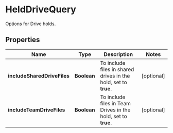 

# HeldDriveQuery

Options for Drive holds.

## Properties

| Name | Type | Description | Notes |
|------------ | ------------- | ------------- | -------------|
|**includeSharedDriveFiles** | **Boolean** | To include files in shared drives in the hold, set to **true**. |  [optional] |
|**includeTeamDriveFiles** | **Boolean** | To include files in Team Drives in the hold, set to **true**. |  [optional] |




